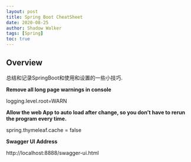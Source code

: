 ```yaml
---
layout: post
title: Spring Boot CheatSheet
date: 2020-08-25
author: Shadow Walker
tags: [Spring]
toc: true
---
```


## Overview

总结和记录SpringBoot和使用和设置的一些小技巧. 

**Remove all long page warnings in console**

logging.level.root=WARN

**Allow the web App to auto load after change, so you don’t have to rerun the program every time.**

spring.thymeleaf.cache = false

**Swagger UI Address**

http://localhost:8888/swagger-ui.html